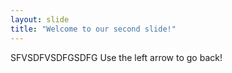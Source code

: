 ```yaml
---
layout: slide
title: "Welcome to our second slide!"
---
```

SFVSDFVSDFGSDFG
Use the left arrow to go back!
